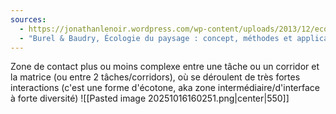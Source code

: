 ```yaml
---
sources:
  - https://jonathanlenoir.wordpress.com/wp-content/uploads/2013/12/ecologie-du-paysage.pdf
  - "Burel & Baudry, Écologie du paysage : concept, méthodes et applications (2nde édition)"
---
```

Zone de contact plus ou moins complexe entre une tâche ou un corridor et la matrice (ou entre 2 tâches/corridors), où se déroulent de très fortes interactions (c'est une forme d'écotone, aka zone intermédiaire/d'interface à forte diversité)
![[Pasted image 20251016160251.png|center|550]]
